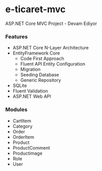# e-ticaret-mvc

ASP.NET Core MVC Project - Devam Ediyor

### Features

- ASP.NET Core N-Layer Architecture
- EntityFramework Core
  - Code First Approach
  - Fluent API Entity Configuration
  - Migration
  - Seeding Database
  - Generic Repository
- SQLite
- Fluent Validation
- ASP.NET Web API

### Modules

- CartItem
- Category
- Order
- Orderltem
- Product
- ProductComment
- Productimage
- Role
- User
